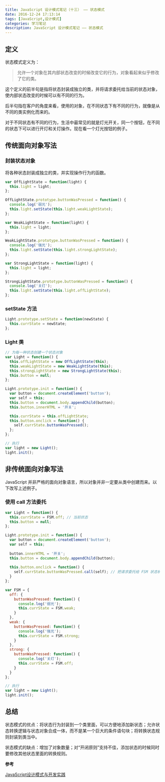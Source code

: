 ```yaml
---
title: JavaScript 设计模式笔记（十三） —— 状态模式
date: 2016-12-24 17:13:14
tags: [JavaScript,设计模式]
categories: 学习笔记
description: JavaScript 设计模式笔记 —— 状态模式
---
```


## 定义

状态模式定义为：

> 允许一个对象在其内部状态改变的时候改变它的行为，对象看起来似乎修改了它的类。

这个定义的前半句是指将状态封装成独立的类，并将请求委托给当前的状态对象，使内部状态改变的时候可以有不同的行为。

后半句指在客户的角度来看，使用的对象，在不同状态下有不同的行为，就像是从不同的类实例化而来的。

<!-- more -->

对于不同状态有不同的行为，生活中最常见的就是灯光开关，同一个按钮，在不同的状态下可以进行开灯和关灯操作。现在看一个灯光按钮的例子。

## 传统面向对象写法

### 封装状态对象

将各种状态封装成独立的类，并实现操作行为的函数。

```javascript
var OffLightState = function(light) {
  this.light = light;
};

OffLightState.prototype.buttonWasPressed = function() {
  console.log('弱光');
  this.light.setState(this.light.weakLightState);
};

var WeakLightState = function(light) {
  this.light = light;
};

WeakLightState.prototype.buttonWasPressed = function() {
  console.log('强光');
  this.light.setState(this.light.strongLightState);
};

var StrongLightState = function(light) {
  this.light = light;
};

StrongLightState.prototype.buttonWasPressed = function() {
  console.log('关灯');
  this.light.setState(this.light.offLightState);
};
```

### setState 方法

```javascript
Light.prototype.setState = function(newState) {
  this.currState = newState;
};
```

### Light 类

```javascript
// 为每一种状态创建一个状态对象
var Light = function() {
  this.offLightState = new OffLightState(this);
  this.weakLightState = new WeakLightState(this);
  this.strongLightState = new StrongLightState(this);
  this.button = null;
};

Light.prototype.init = function() {
  var button = document.createElement('button');
  var self = this;
  this.button = document.body.appendChild(button);
  this.button.innerHTML = '开关';

  this.currState = this.offLightState;
  this.button.onclick = function() {
    self.currState.buttonWasPressed();
  };
};

// 执行
var light = new Light();
light.init();
```

## 非传统面向对象写法

JavaScript 并非严格的面向对象语言，所以对象并非一定要从类中创建而来。以下改写上述例子。

### 使用 call 方法委托

```javascript
var Light = function() {
  this.currState = FSM.off; // 当前状态
  this.button = null;
};

Light.prototype.init = function() {
  var button = document.createElement('button');
  var self = this;
  
  button.innerHTML = '开关';
  this.button = document.body.appendChild(button);
  
  this.button.onclick = function() {
    self.currState.buttonWasPressed.call(self); // 把请求委托给 FSM 状态机
  }
};

var FSM = {
  off: {
    buttonWasPressed: function() {
      console.log('弱光');
      this.currState = FSM.weak;
    }
  },
  weak: {
    buttonWasPressed: function() {
      console.log('强光');
      this.currState = FSM.strong;
    }
  },
  strong: {
    buttonWasPressed: function() {
      console.log('关灯');
      this.currState = FSM.off;
    }
  }
};

// 执行
var light = new Light();
light.init();
```

## 总结

状态模式的优点：将状态行为封装到一个类里面，可以方便地添加新状态；允许状态转换逻辑与状态对象合成一体，而不是某一个巨大的条件语句块；将转换状态规则封装到类当中。

状态模式的缺点：增加了对象数量；对“开闭原则”支持不佳，添加状态的时候同时要修改其他状态里面的转换规则。

**参考**

[JavaScript设计模式与开发实践](https://book.douban.com/subject/26382780/)
